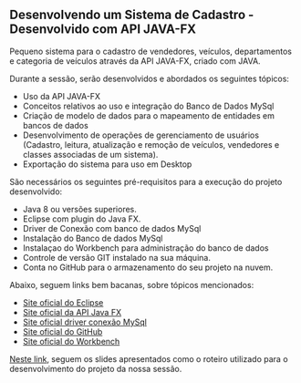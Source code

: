 

<h2>Desenvolvendo um Sistema de Cadastro - Desenvolvido com API JAVA-FX </h2>

Pequeno sistema para o cadastro de vendedores, veículos, departamentos e categoria de veículos através da API JAVA-FX, criado com JAVA.

Durante a sessão, serão desenvolvidos e abordados os seguintes tópicos:

* Uso da API JAVA-FX 
* Conceitos relativos ao uso e integração do Banco de Dados MySql
* Criação de modelo de dados para o mapeamento de entidades em bancos de dados
* Desenvolvimento de operações de gerenciamento de usuários (Cadastro, leitura, atualização e remoção de veículos, vendedores e classes associadas de um sistema).
* Exportação do sistema para uso em Desktop




São necessários os seguintes pré-requisitos para a execução do projeto desenvolvido:

* Java 8 ou versões superiores.
* Eclipse com plugin do Java FX.
* Driver de Conexão com banco de dados MySql
* Instalação do Banco de dados MySql
* Instalaçao do Workbench para administração do banco de dados
* Controle de versão GIT instalado na sua máquina.
* Conta no GitHub para o armazenamento do seu projeto na nuvem.

Abaixo, seguem links bem bacanas, sobre tópicos mencionados:


* [Site oficial do Eclipse](https://www.eclipse.org/)
* [Site oficial da API Java FX](https://openjfx.io/)
* [Site oficial driver conexão MySql ](https://dev.mysql.com/downloads/connector/j/)
* [Site oficial do GitHub](http://github.com/)
* [Site oficial do Workbench](https://www.mysql.com/products/workbench/)


[Neste link](https://drive.google.com/file/d/1crVPOVl6ok2HeYjh3fjQuGQn2lDZVHrn/view?usp=sharing), seguem os slides apresentados como o roteiro utilizado para o desenvolvimento do projeto da nossa sessão.



